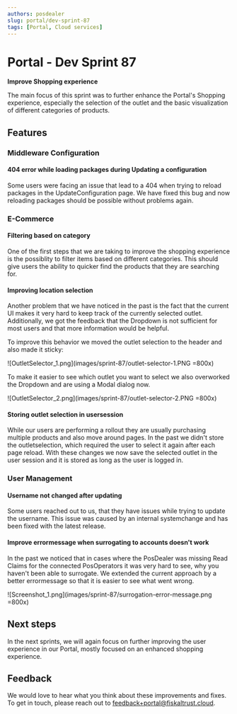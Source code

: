 ```yaml
---
authors: posdealer
slug: portal/dev-sprint-87
tags: [Portal, Cloud services]
---
```


# Portal - Dev Sprint 87
**Improve Shopping experience**

The main focus of this sprint was to further enhance the Portal's Shopping experience, especially the selection of the outlet and the basic visualization of different categories of products. 

<!--truncate-->

## Features

### Middleware Configuration

#### 404 error while loading packages during Updating a configuration
Some users were facing an issue that lead to a 404 when trying to reload packages in the UpdateConfiguration page. We have fixed this bug and now reloading packages should be possible without problems again.

### E-Commerce

#### Filtering based on category
One of the first steps that we are taking to improve the shopping experience is the possiblity to filter items based on different categories. This should give users the ability to quicker find the products that they are searching for.

#### Improving location selection
Another problem that we have noticed in the past is the fact that the current UI makes it very hard to keep track of the currently selected outlet. Additionally, we got the feedback that the Dropdown is not sufficient for most users and that more information would be helpful.

To improve this behavior we moved the outlet selection to the header and also made it sticky:

![OutletSelector_1.png](images/sprint-87/outlet-selector-1.PNG =800x) 

To make it easier to see which outlet you want to select we also overworked the Dropdown and are using a Modal dialog now.

![OutletSelector_2.png](images/sprint-87/outlet-selector-2.PNG =800x)

#### Storing outlet selection in usersession
While our users are performing a rollout they are usually purchasing multiple products and also move around pages. In the past we didn't store the outletselection, which required the user to select it again after each page reload. With these changes we now save the selected outlet in the user session and it is stored as long as the user is logged in.

### User Management

#### Username not changed after updating
Some users reached out to us, that they have issues while trying to update the username. This issue was caused by an internal systemchange and has been fixed with the latest release.

#### Improve errormessage when surrogating to accounts doesn't work
In the past we noticed that in cases where the PosDealer was missing Read Claims for the connected PosOperators it was very hard to see, why you haven't been able to surrogate. We extended the current approach by a better errormessage so that it is easier to see what went wrong.

![Screenshot_1.png](images/sprint-87/surrogation-error-message.png =800x)

## Next steps
In the next sprints, we will again focus on further improving the user experience in our Portal, mostly focused on an enhanced shopping experience.

## Feedback
We would love to hear what you think about these improvements and fixes. To get in touch, please reach out to [feedback+portal@fiskaltrust.cloud](mailto:feedback+portal@fiskaltrust.cloud).